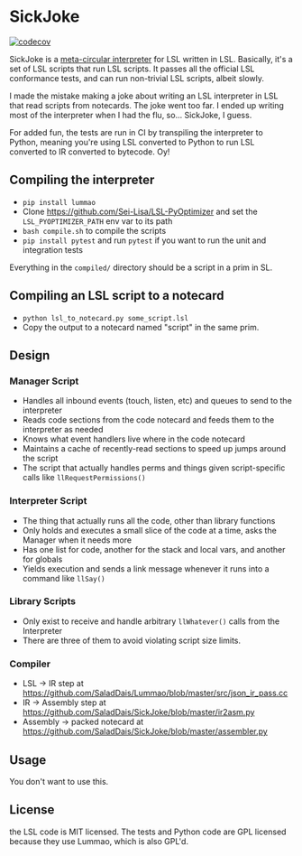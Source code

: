# SickJoke

[![codecov](https://codecov.io/github/SaladDais/SickJoke/branch/master/graph/badge.svg?token=ZSRLNVAK05)](https://codecov.io/github/SaladDais/SickJoke)

SickJoke is a [meta-circular interpreter](https://en.wikipedia.org/wiki/Meta-circular_evaluator)
for LSL written in LSL. Basically, it's a set of LSL scripts that run LSL scripts.
It passes all the official LSL conformance tests, and can run non-trivial LSL scripts,
albeit slowly.

I made the mistake making a joke about writing an LSL interpreter in LSL that read scripts
from notecards. The joke went too far. I ended up writing most of the interpreter when I
had the flu, so... SickJoke, I guess.

For added fun, the tests are run in CI by transpiling the interpreter to Python, meaning
you're using LSL converted to Python to run LSL converted to IR converted to bytecode. Oy!

## Compiling the interpreter

* `pip install lummao`
* Clone https://github.com/Sei-Lisa/LSL-PyOptimizer and set the `LSL_PYOPTIMIZER_PATH`
  env var to its path
* `bash compile.sh` to compile the scripts
* `pip install pytest` and run `pytest` if you want to run the unit and integration tests

Everything in the `compiled/` directory should be a script in a prim in SL.

## Compiling an LSL script to a notecard

* `python lsl_to_notecard.py some_script.lsl`
* Copy the output to a notecard named "script" in the same prim.

## Design

### Manager Script

* Handles all inbound events (touch, listen, etc) and queues to send to the interpreter
* Reads code sections from the code notecard and feeds them to the interpreter as needed
* Knows what event handlers live where in the code notecard
* Maintains a cache of recently-read sections to speed up jumps around the script
* The script that actually handles perms and things given script-specific calls like `llRequestPermissions()`

### Interpreter Script

* The thing that actually runs all the code, other than library functions
* Only holds and executes a small slice of the code at a time, asks the Manager when it needs more
* Has one list for code, another for the stack and local vars, and another for globals
* Yields execution and sends a link message whenever it runs into a command like `llSay()`

### Library Scripts

* Only exist to receive and handle arbitrary `llWhatever()` calls from the Interpreter
* There are three of them to avoid violating script size limits.

### Compiler

* LSL -> IR step at https://github.com/SaladDais/Lummao/blob/master/src/json_ir_pass.cc
* IR -> Assembly step at https://github.com/SaladDais/SickJoke/blob/master/ir2asm.py
* Assembly -> packed notecard at https://github.com/SaladDais/SickJoke/blob/master/assembler.py

## Usage

You don't want to use this.

## License

the LSL code is MIT licensed. The tests and Python code are GPL licensed because
they use Lummao, which is also GPL'd.
